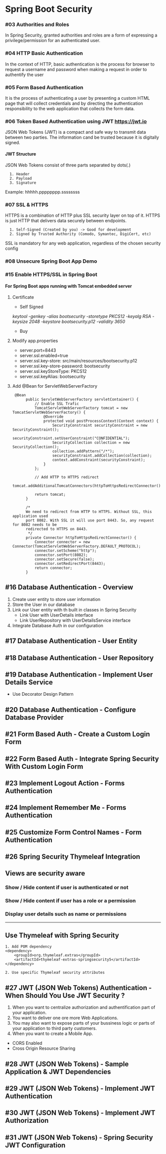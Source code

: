 # Spring Boot Security

### #03 Authorities and Roles
   In Spring Security, granted authorities and roles are a form of expressing a privilege/permission for an authenticated user.

### #04 HTTP Basic Authentication
   In the context of HTTP, basic authentication is the process for browser to request a username and password when making a request in order to authentify the user

### #05 Form Based Authentication
   It is the process of authenticating a user by presenting a custom HTML page that will collect credentials and by directing the authentication responsibility to the web application that collects the form data.

### #06 Token Based Authentication using JWT https://jwt.io
   JSON Web Tokens (JWT) is a compact and safe way to transmit data between two parties. The information cand be trusted because it is digitally signed.

#### JWT Structure
JSON Web Tokens consist of three parts separated by dots(.)

      1. Header
      2. Payload
      3. Signature
Example: hhhhh.pppppppp.ssssssss

### #07 SSL & HTTPS
   HTTPS is a combination of HTTP plus SSL security layer on top of it. HTTPS is just HTTP that delivers data securely between endpoints.

      1. Self-Signed (Created by you) -> Good for development
      2. Signed by Trusted Authority (Comodo, Symantec, DigiCert, etc)

   SSL is mandatory for any web application, regardless of the chosen security config

### #08 Unsecure Spring Boot App Demo

   
### #15 Enable HTTPS/SSL in Spring Boot
#### For Spring Boot apps running with Tomcat embedded server

1. Certificate
    * Self Signed

    _keytool -genkey -alias bootsecurity -storetype PKCS12 -keyalg RSA -keysize 2048 -keystore bootsecurity.p12 -validity 3650_
    
    * Buy
    
2. Modify app.properties

    - server.port=8443
    - server.ssl.enabled=true
    - server.ssl.key-store: src/main/resources/bootsecurity.p12
    - server.ssl.key-store-password: bootsecurity
    - server.ssl.keyStoreType: PKCS12
    - server.ssl.keyAlias: bootsecurity


3. Add @Bean for ServletWebServerFactory

        @Bean
             public ServletWebServerFactory servletContainer() {
                 // Enable SSL Trafic
                 TomcatServletWebServerFactory tomcat = new TomcatServletWebServerFactory() {
                     @Override
                     protected void postProcessContext(Context context) {
                         SecurityConstraint securityConstraint = new SecurityConstraint();
                         securityConstraint.setUserConstraint("CONFIDENTIAL");
                         SecurityCollection collection = new SecurityCollection();
                         collection.addPattern("/*");
                         securityConstraint.addCollection(collection);
                         context.addConstraint(securityConstraint);
                     }
                 };
         
                 // Add HTTP to HTTPS redirect
                 tomcat.addAdditionalTomcatConnectors(httpToHttpsRedirectConnector());
         
                 return tomcat;
             }
         
             /*
             We need to redirect from HTTP to HTTPS. Without SSL, this application used
             port 8082. With SSL it will use port 8443. So, any request for 8082 needs to be
             redirected to HTTPS on 8443.
              */
             private Connector httpToHttpsRedirectConnector() {
                 Connector connector = new Connector(TomcatServletWebServerFactory.DEFAULT_PROTOCOL);
                 connector.setScheme("http");
                 connector.setPort(8082);
                 connector.setSecure(false);
                 connector.setRedirectPort(8443);
                 return connector;
             }

## #16 Database Authentication - Overview

1. Create user entity to store user information
2. Store the User in our database
3. Link our User entity with th built in classes in Spring Security
    - Link User with UserDetails interface
    - Link UserRepository with UserDetailsService interface
4. Integrate Database Auth in our configuration

## #17 Database Authentication - User Entity

## #18 Database Authentication - User Repository

## #19 Database Authentication - Implement User Details Service
- Use Decorator Design Pattern

## #20 Database Authentication - Configure Database Provider

## #21 Form Based Auth - Create a Custom Login Form

## #22 Form Based Auth - Integrate Spring Security With Custom Login Form

## #23 Implement Logout Action - Forms Authentication

## #24 Implement Remember Me - Forms Authentication

## #25 Customize Form Control Names - Form Authentication

## #26 Spring Security Thymeleaf Integration
## Views are security aware
### Show / Hide content if user is authenticated or not
### Show / Hide content if user has a role or a permission
### Display user details such as name or permissions
____
##  Use Thymeleaf with Spring Security
    1. Add POM dependency
    <dependency>
        <groupId>org.thymeleaf.extras</groupId>
        <artifactId>thymeleaf-extras-springsecurity5</artifactId>
    </dependency>

    2. Use specific Thymeleaf security attributes


## #27 JWT (JSON Web Tokens) Authentication - When Should You Use JWT Security ?
1. When you want to centralize authorization and authentification part of your application.
2. You want to deliver one ore more Web Applications.
3. You may also want to expose parts of your bussiness logic or parts of your application to third party customers.
4. When you want to create a Mobile App.

- CORS Enabled
- Cross Origin Resource Sharing

## #28 JWT (JSON Web Tokens) - Sample Application & JWT Dependencies

## #29 JWT (JSON Web Tokens) - Implement JWT Authentication

## #30 JWT (JSON Web Tokens) - Implement JWT Authorization

## #31 JWT (JSON Web Tokens) - Spring Security JWT Configuration

    